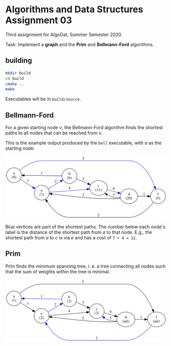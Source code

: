 # Algorithms and Data Structures Assignment 03

Third assignment for AlgoDat, Summer Semester 2020.

Task:  Implement a **graph** and the **Prim** and **Bellmann-Ford**
algorithms.

## building
```sh
mkdir build
cd build
cmake ..
make
```

Executables will be in `build/source`.

## Bellmann-Ford

For a given starting node _v_, the Bellmann-Ford algorithm finds the
shortest paths to all nodes that can be reached from _v_.

This is the example output produced by the `bell` executable, with _a_
as the starting node:

![example graph](doc/bell.svg#)

Blue vertices are part of the shortest paths.  The number below each
node's label is the distance of the shortest path from _a_ to that node.
E.g., the shortest path from _a_ to _c_ is via _e_ and has a cost of
`7 + 4 = 12`.

## Prim

Prim finds the minimum spanning tree, i. e. a tree connecting all nodes
such that the sum of weights within the tree is minimal.

![example graph](doc/prim.svg)
